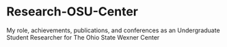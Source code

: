 # Research-OSU-Center
My role, achievements, publications, and conferences as an Undergraduate Student Researcher for The Ohio State Wexner Center
